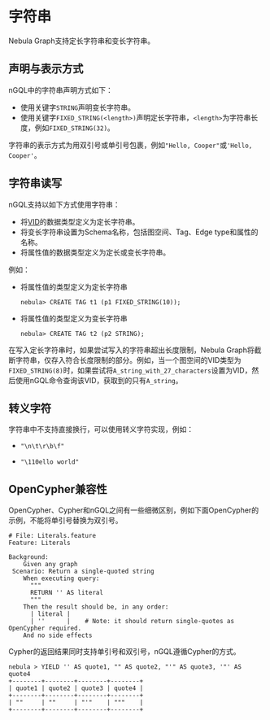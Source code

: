 # 字符串

Nebula Graph支持定长字符串和变长字符串。

## 声明与表示方式

nGQL中的字符串声明方式如下：

- 使用关键字`STRING`声明变长字符串。
- 使用关键字`FIXED_STRING(<length>)`声明定长字符串，`<length>`为字符串长度，例如`FIXED_STRING(32)`。

字符串的表示方式为用双引号或单引号包裹，例如`"Hello, Cooper"`或`'Hello, Cooper'`。

## 字符串读写

nGQL支持以如下方式使用字符串：

- 将[VID](../../1.introduction/3.vid.md)的数据类型定义为定长字符串。
- 将变长字符串设置为Schema名称，包括图空间、Tag、Edge type和属性的名称。
- 将属性值的数据类型定义为定长或变长字符串。

例如：

- 将属性值的类型定义为定长字符串

    ```ngql
    nebula> CREATE TAG t1 (p1 FIXED_STRING(10)); 
    ```

- 将属性值的类型定义为变长字符串

    ```ngql
    nebula> CREATE TAG t2 (p2 STRING); 
    ```

在写入定长字符串时，如果尝试写入的字符串超出长度限制，Nebula Graph将截断字符串，仅存入符合长度限制的部分。例如，当一个图空间的VID类型为`FIXED_STRING(8)`时，如果尝试将`A_string_with_27_characters`设置为VID，然后使用nGQL命令查询该VID，获取到的只有`A_string`。

## 转义字符

字符串中不支持直接换行，可以使用转义字符实现，例如：

- `"\n\t\r\b\f"`

- `"\110ello world"`

## OpenCypher兼容性

OpenCypher、Cypher和nGQL之间有一些细微区别，例如下面OpenCypher的示例，不能将单引号替换为双引号。

```ngql
# File: Literals.feature
Feature: Literals

Background:
    Given any graph
 Scenario: Return a single-quoted string
    When executing query:
      """
      RETURN '' AS literal
      """
    Then the result should be, in any order:
      | literal |
      | ''      |    # Note: it should return single-quotes as OpenCypher required.
    And no side effects
```

Cypher的返回结果同时支持单引号和双引号，nGQL遵循Cypher的方式。

```ngql
nebula > YIELD '' AS quote1, "" AS quote2, "'" AS quote3, '"' AS quote4
+--------+--------+--------+--------+
| quote1 | quote2 | quote3 | quote4 |
+--------+--------+--------+--------+
| ""     | ""     | "'"    | """    |
+--------+--------+--------+--------+
```
